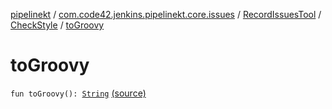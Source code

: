 [pipelinekt](../../../index.md) / [com.code42.jenkins.pipelinekt.core.issues](../../index.md) / [RecordIssuesTool](../index.md) / [CheckStyle](index.md) / [toGroovy](./to-groovy.md)

# toGroovy

`fun toGroovy(): `[`String`](https://kotlinlang.org/api/latest/jvm/stdlib/kotlin/-string/index.html) [(source)](https://github.com/code42/pipelinekt/tree/master/core/src/main/kotlin/com/code42/jenkins/pipelinekt/core/issues/RecordIssuesTool.kt#L15)